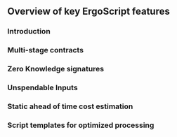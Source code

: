 ## Overview of key ErgoScript features

### Introduction

### Multi-stage contracts

### Zero Knowledge signatures 

### Unspendable Inputs

### Static ahead of time cost estimation 

### Script templates for optimized processing
